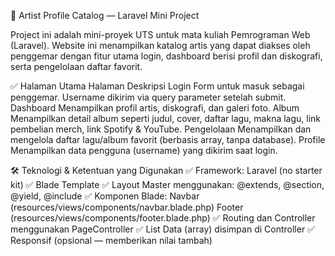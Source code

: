 🎤 Artist Profile Catalog — Laravel Mini Project

Project ini adalah mini-proyek UTS untuk mata kuliah Pemrograman Web (Laravel).
Website ini menampilkan katalog artis yang dapat diakses oleh penggemar dengan fitur utama login, dashboard berisi profil dan diskografi, serta pengelolaan daftar favorit.

✅ Halaman Utama
Halaman	Deskripsi
Login	Form untuk masuk sebagai penggemar. Username dikirim via query parameter setelah submit.
Dashboard	Menampilkan profil artis, diskografi, dan galeri foto.
Album	Menampilkan detail album seperti judul, cover, daftar lagu, makna lagu, link pembelian merch, link Spotify & YouTube.
Pengelolaan	Menampilkan dan mengelola daftar lagu/album favorit (berbasis array, tanpa database).
Profile	Menampilkan data pengguna (username) yang dikirim saat login.

🛠️ Teknologi & Ketentuan yang Digunakan
✅ Framework: Laravel (no starter kit)
✅ Blade Template
✅ Layout Master menggunakan:
@extends, @section, @yield, @include
✅ Komponen Blade:
Navbar (resources/views/components/navbar.blade.php)
Footer (resources/views/components/footer.blade.php)
✅ Routing dan Controller menggunakan PageController
✅ List Data (array) disimpan di Controller
✅ Responsif (opsional — memberikan nilai tambah)
